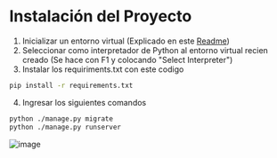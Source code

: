 # Instalación del Proyecto

1. Inicializar un entorno virtual (Explicado en este [Readme](https://github.com/DiogoFabricioAG/UNIVIRTUAL-CLON))
2. Seleccionar como interpretador de Python al entorno virtual recien creado (Se hace con F1 y colocando "Select Interpreter")
3. Instalar los requiriments.txt con este codigo
```bash
pip install -r requirements.txt
```
4. Ingresar los siguientes comandos
```bash
python ./manage.py migrate
python ./manage.py runserver
```
![image](https://github.com/DiogoFabricioAG/SkyBooker-Backend/assets/126220077/2cdaca91-91ab-46ed-9a86-35856d4be406)

